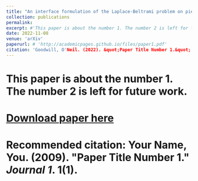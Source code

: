 ```yaml
---
title: "An interface formulation of the Laplace-Beltrami problem on piecewise-smooth surfaces"
collection: publications
permalink: 
excerpt: #'This paper is about the number 1. The number 2 is left for future work.'
date: 2022-11-08
venue: 'arXiv'
paperurl: # 'http://academicpages.github.io/files/paper1.pdf'
citation: 'Goodwill, O'Neil. (2022). &quot;Paper Title Number 1.&quot; <i>Journal 1</i>. 1(1).'
---
```

# This paper is about the number 1. The number 2 is left for future work.
# 
# [Download paper here](http://academicpages.github.io/files/paper1.pdf)
# 
# Recommended citation: Your Name, You. (2009). "Paper Title Number 1." <i>Journal 1</i>. 1(1).
